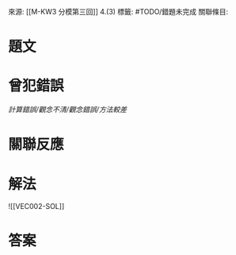來源: [[M-KW3 分模第三回]] 4.(3)
標籤: #TODO/錯題未完成 
關聯條目: 
# 題文
# 曾犯錯誤
*計算錯誤/觀念不清/觀念錯誤/方法較差*
# 關聯反應
# 解法
![[VEC002-SOL]]
# 答案